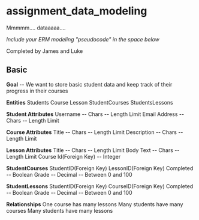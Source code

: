 # assignment_data_modeling
Mmmmm.... dataaaaa....

*Include your ERM modeling "pseudocode" in the space below*

Completed by James and Luke

## Basic

**Goal** -- We want to store basic student data and keep track of their progress in their courses

**Entities**
  Students
  Course
  Lesson
  StudentCourses
  StudentsLessons

**Student Attributes**
  Username -- Chars -- Length Limit
  Email Address -- Chars -- Length Limit

**Course Attributes**
  Title -- Chars -- Length Limit
  Description -- Chars -- Length Limit

**Lesson Attributes**
  Title -- Chars -- Length Limit
  Body Text -- Chars -- Length Limit
  Course Id(Foreign Key) -- Integer 

**StudentCourses**
  StudentID(Foreign Key)
  LessonID(Foreign Key)
  Completed -- Boolean
  Grade -- Decimal -- Between 0 and 100

**StudentLessons**
  StudentID(Foreign Key)
  CourseID(Foreign Key)
  Completed -- Boolean
  Grade -- Decimal -- Between 0 and 100 

**Relationships**
  One course has many lessons
  Many students have many courses
  Many students have many lessons
